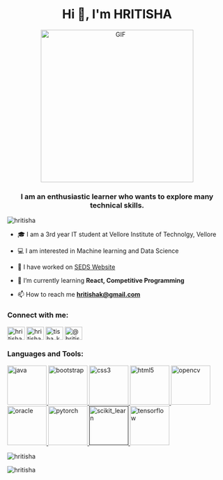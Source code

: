 <h1 align="center">Hi 👋, I'm HRITISHA</h1>
<p align="center">
  <img alt="GIF" src="https://media.giphy.com/media/fTI9mBoWLef8k/giphy.gif" width = 350/>
</p>

<h3 align="center">I am an enthusiastic learner who wants to explore many technical skills.</h3>

<p align="left"> <img src="https://komarev.com/ghpvc/?username=hritisha" alt="hritisha" /> </p>

- 🎓 I am a 3rd year IT student at Vellore Institute of Technolgy, Vellore

- 💻 I am interested in Machine learning and Data Science

- 🔭 I have worked on [SEDS Website](https://seds.netlify.com/)

- 🌱 I’m currently learning **React, Competitive Programming**

- 📫 How to reach me **hritishak@gmail.com**

<p align="left">
<h3 align="left">Connect with me:</h3>
<a href="https://www.linkedin.com/in/hritisha31/" target="blank"><img align="center" src="https://cdn.jsdelivr.net/npm/simple-icons@3.0.1/icons/linkedin.svg" alt="hritisha kataria" height="30" width="40" /></a>
<a href="https://www.facebook.com/hritisha.kataria" target="blank"><img align="center" src="https://cdn.jsdelivr.net/npm/simple-icons@3.0.1/icons/facebook.svg" alt="hritisha kataria" height="30" width="40" /></a>
<a href="https://instagram.com/tisha_kataria" target="blank"><img align="center" src="https://cdn.jsdelivr.net/npm/simple-icons@3.0.1/icons/instagram.svg" alt="tisha_kataria" height="30" width="40" /></a>
<a href="https://medium.com/@hritishak" target="blank"><img align="center" src="https://cdn.jsdelivr.net/npm/simple-icons@3.0.1/icons/medium.svg" alt="@hritishak" height="30" width="40" /></a>
</p>

<h3 align="left">Languages and Tools:</h3>
<p align="left"> <a href="https://www.javatpoint.com/" target="_blank"> <img src="https://brandslogos.com/wp-content/uploads/images/large/java-logo-1.png" alt="java" width="90" height="90"/><a href="https://getbootstrap.com" target="_blank"> <img src="https://www.drupal.org/files/project-images/bootstrap-stack.png" alt="bootstrap" width="90" height="90"/> </a> <a href="https://www.w3schools.com/css/" target="_blank"> <img src="https://brandslogos.com/wp-content/uploads/images/large/css3-logo-black-and-white.png" alt="css3" width="90" height="90"/> </a> <a href="https://www.w3.org/html/" target="_blank"> <img src="https://upload.wikimedia.org/wikipedia/commons/d/de/HTML5_oval_logo.png" alt="html5" width="90" height="90"/> </a> <a href="https://opencv.org/" target="_blank"> <img src="https://www.vectorlogo.zone/logos/opencv/opencv-icon.svg" alt="opencv" width="90" height="90"/> </a> <a href="https://www.oracle.com/" target="_blank"> <img src="https://sybyl.com/wp-content/uploads/2019/11/Oracle-Logo-For-Website.png" alt="oracle" width="90" height="90"/> </a>  </a> <a href="https://pytorch.org/" target="_blank"> <img src="https://www.vectorlogo.zone/logos/pytorch/pytorch-icon.svg" alt="pytorch" width="90" height="90"/> </a> <a href="" target="_blank"> <img src="https://upload.wikimedia.org/wikipedia/commons/0/05/Scikit_learn_logo_small.svg" alt="scikit_learn" width="90" height="90"/> </a> <a href="https://www.tensorflow.org" target="_blank"> <img src="https://www.vectorlogo.zone/logos/tensorflow/tensorflow-icon.svg" alt="tensorflow" width="90" height="90"/> </a> </p>

<p><img align="left" src="https://github-readme-stats.vercel.app/api/top-langs/?username=hritisha&layout=compact&theme=radical" alt="hritisha" /></p>
<br>
<p><img align="center" src="https://github-readme-stats.vercel.app/api?username=hritisha&show_icons=true&theme=radical&count_private=true" alt="hritisha" /></p>



<!--
**HRITISHA/HRITISHA** is a ✨ _special_ ✨ repository because its `README.md` (this file) appears on your GitHub profile.

Here are some ideas to get you started:

- 🔭 I’m currently working on ...
- 🌱 I’m currently learning ...
- 👯 I’m looking to collaborate on ...
- 🤔 I’m looking for help with ...
- 💬 Ask me about ...
- 📫 How to reach me: ...
- 😄 Pronouns: ...
- ⚡ Fun fact: ...
-->
